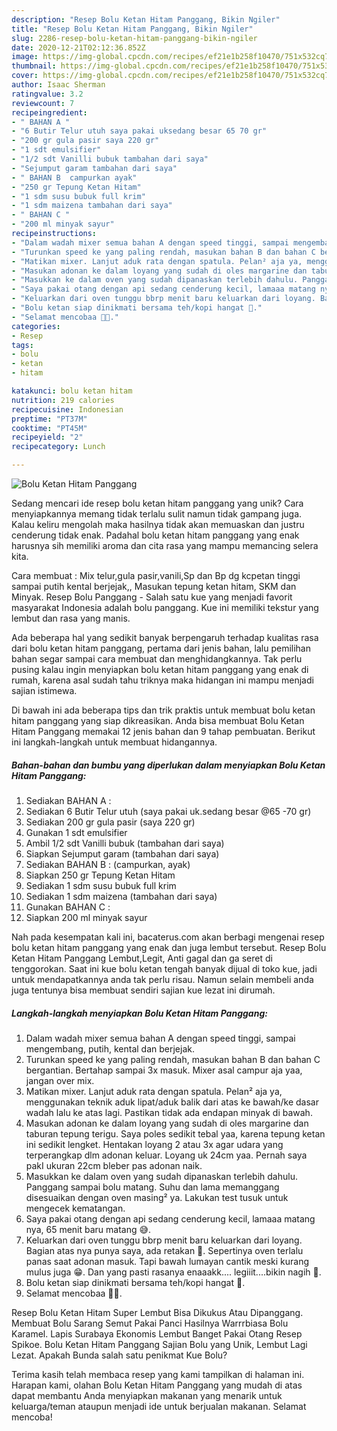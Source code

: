 ```yaml
---
description: "Resep Bolu Ketan Hitam Panggang, Bikin Ngiler"
title: "Resep Bolu Ketan Hitam Panggang, Bikin Ngiler"
slug: 2286-resep-bolu-ketan-hitam-panggang-bikin-ngiler
date: 2020-12-21T02:12:36.852Z
image: https://img-global.cpcdn.com/recipes/ef21e1b258f10470/751x532cq70/bolu-ketan-hitam-panggang-foto-resep-utama.jpg
thumbnail: https://img-global.cpcdn.com/recipes/ef21e1b258f10470/751x532cq70/bolu-ketan-hitam-panggang-foto-resep-utama.jpg
cover: https://img-global.cpcdn.com/recipes/ef21e1b258f10470/751x532cq70/bolu-ketan-hitam-panggang-foto-resep-utama.jpg
author: Isaac Sherman
ratingvalue: 3.2
reviewcount: 7
recipeingredient:
- " BAHAN A "
- "6 Butir Telur utuh saya pakai uksedang besar 65 70 gr"
- "200 gr gula pasir saya 220 gr"
- "1 sdt emulsifier"
- "1/2 sdt Vanilli bubuk tambahan dari saya"
- "Sejumput garam tambahan dari saya"
- " BAHAN B  campurkan ayak"
- "250 gr Tepung Ketan Hitam"
- "1 sdm susu bubuk full krim"
- "1 sdm maizena tambahan dari saya"
- " BAHAN C "
- "200 ml minyak sayur"
recipeinstructions:
- "Dalam wadah mixer semua bahan A dengan speed tinggi, sampai mengembang, putih, kental dan berjejak."
- "Turunkan speed ke yang paling rendah, masukan bahan B dan bahan C bergantian. Bertahap sampai 3x masuk. Mixer asal campur aja yaa, jangan over mix."
- "Matikan mixer. Lanjut aduk rata dengan spatula. Pelan² aja ya, menggunakan teknik aduk lipat/aduk balik dari atas ke bawah/ke dasar wadah lalu ke atas lagi. Pastikan tidak ada endapan minyak di bawah."
- "Masukan adonan ke dalam loyang yang sudah di oles margarine dan taburan tepung terigu. Saya poles sedikit tebal yaa, karena tepung ketan ini sedikit lengket. Hentakan loyang 2 atau 3x agar udara yang terperangkap dlm adonan keluar. Loyang uk 24cm yaa. Pernah saya pakI ukuran 22cm bleber pas adonan naik."
- "Masukkan ke dalam oven yang sudah dipanaskan terlebih dahulu. Panggang sampai bolu matang. Suhu dan lama memanggang disesuaikan dengan oven masing² ya. Lakukan test tusuk untuk mengecek kematangan."
- "Saya pakai otang dengan api sedang cenderung kecil, lamaaa matang nya, 65 menit baru matang 😅."
- "Keluarkan dari oven tunggu bbrp menit baru keluarkan dari loyang. Bagian atas nya punya saya, ada retakan 🥴. Sepertinya oven terlalu panas saat adonan masuk. Tapi bawah lumayan cantik meski kurang mulus juga 😁. Dan yang pasti rasanya enaaakk.... legiiit....bikin nagih 🤤."
- "Bolu ketan siap dinikmati bersama teh/kopi hangat 🤩."
- "Selamat mencobaa 🤗🥰."
categories:
- Resep
tags:
- bolu
- ketan
- hitam

katakunci: bolu ketan hitam 
nutrition: 219 calories
recipecuisine: Indonesian
preptime: "PT37M"
cooktime: "PT45M"
recipeyield: "2"
recipecategory: Lunch

---
```



![Bolu Ketan Hitam Panggang](https://img-global.cpcdn.com/recipes/ef21e1b258f10470/751x532cq70/bolu-ketan-hitam-panggang-foto-resep-utama.jpg)

Sedang mencari ide resep bolu ketan hitam panggang yang unik? Cara menyiapkannya memang tidak terlalu sulit namun tidak gampang juga. Kalau keliru mengolah maka hasilnya tidak akan memuaskan dan justru cenderung tidak enak. Padahal bolu ketan hitam panggang yang enak harusnya sih memiliki aroma dan cita rasa yang mampu memancing selera kita.

Cara membuat : Mix telur,gula pasir,vanili,Sp dan Bp dg kcpetan tinggi sampai putih kental berjejak,, Masukan tepung ketan hitam, SKM dan Minyak. Resep Bolu Panggang - Salah satu kue yang menjadi favorit masyarakat Indonesia adalah bolu panggang. Kue ini memiliki tekstur yang lembut dan rasa yang manis.

Ada beberapa hal yang sedikit banyak berpengaruh terhadap kualitas rasa dari bolu ketan hitam panggang, pertama dari jenis bahan, lalu pemilihan bahan segar sampai cara membuat dan menghidangkannya. Tak perlu pusing kalau ingin menyiapkan bolu ketan hitam panggang yang enak di rumah, karena asal sudah tahu triknya maka hidangan ini mampu menjadi sajian istimewa.


Di bawah ini ada beberapa tips dan trik praktis untuk membuat bolu ketan hitam panggang yang siap dikreasikan. Anda bisa membuat Bolu Ketan Hitam Panggang memakai 12 jenis bahan dan 9 tahap pembuatan. Berikut ini langkah-langkah untuk membuat hidangannya.

<!--inarticleads1-->

##### Bahan-bahan dan bumbu yang diperlukan dalam menyiapkan Bolu Ketan Hitam Panggang:

1. Sediakan  BAHAN A :
1. Sediakan 6 Butir Telur utuh (saya pakai uk.sedang besar @65 -70 gr)
1. Sediakan 200 gr gula pasir (saya 220 gr)
1. Gunakan 1 sdt emulsifier
1. Ambil 1/2 sdt Vanilli bubuk (tambahan dari saya)
1. Siapkan Sejumput garam (tambahan dari saya)
1. Sediakan  BAHAN B : (campurkan, ayak)
1. Siapkan 250 gr Tepung Ketan Hitam
1. Sediakan 1 sdm susu bubuk full krim
1. Sediakan 1 sdm maizena (tambahan dari saya)
1. Gunakan  BAHAN C :
1. Siapkan 200 ml minyak sayur


Nah pada kesempatan kali ini, bacaterus.com akan berbagi mengenai resep bolu ketan hitam panggang yang enak dan juga lembut tersebut. Resep Bolu Ketan Hitam Panggang Lembut,Legit, Anti gagal dan ga seret di tenggorokan. Saat ini kue bolu ketan tengah banyak dijual di toko kue, jadi untuk mendapatkannya anda tak perlu risau. Namun selain membeli anda juga tentunya bisa membuat sendiri sajian kue lezat ini dirumah. 

<!--inarticleads2-->

##### Langkah-langkah menyiapkan Bolu Ketan Hitam Panggang:

1. Dalam wadah mixer semua bahan A dengan speed tinggi, sampai mengembang, putih, kental dan berjejak.
1. Turunkan speed ke yang paling rendah, masukan bahan B dan bahan C bergantian. Bertahap sampai 3x masuk. Mixer asal campur aja yaa, jangan over mix.
1. Matikan mixer. Lanjut aduk rata dengan spatula. Pelan² aja ya, menggunakan teknik aduk lipat/aduk balik dari atas ke bawah/ke dasar wadah lalu ke atas lagi. Pastikan tidak ada endapan minyak di bawah.
1. Masukan adonan ke dalam loyang yang sudah di oles margarine dan taburan tepung terigu. Saya poles sedikit tebal yaa, karena tepung ketan ini sedikit lengket. Hentakan loyang 2 atau 3x agar udara yang terperangkap dlm adonan keluar. Loyang uk 24cm yaa. Pernah saya pakI ukuran 22cm bleber pas adonan naik.
1. Masukkan ke dalam oven yang sudah dipanaskan terlebih dahulu. Panggang sampai bolu matang. Suhu dan lama memanggang disesuaikan dengan oven masing² ya. Lakukan test tusuk untuk mengecek kematangan.
1. Saya pakai otang dengan api sedang cenderung kecil, lamaaa matang nya, 65 menit baru matang 😅.
1. Keluarkan dari oven tunggu bbrp menit baru keluarkan dari loyang. Bagian atas nya punya saya, ada retakan 🥴. Sepertinya oven terlalu panas saat adonan masuk. Tapi bawah lumayan cantik meski kurang mulus juga 😁. Dan yang pasti rasanya enaaakk.... legiiit....bikin nagih 🤤.
1. Bolu ketan siap dinikmati bersama teh/kopi hangat 🤩.
1. Selamat mencobaa 🤗🥰.


Resep Bolu Ketan Hitam Super Lembut Bisa Dikukus Atau Dipanggang. Membuat Bolu Sarang Semut Pakai Panci Hasilnya Warrrbiasa Bolu Karamel. Lapis Surabaya Ekonomis Lembut Banget Pakai Otang Resep Spikoe. Bolu Ketan Hitam Panggang Sajian Bolu yang Unik, Lembut Lagi Lezat. Apakah Bunda salah satu penikmat Kue Bolu? 

Terima kasih telah membaca resep yang kami tampilkan di halaman ini. Harapan kami, olahan Bolu Ketan Hitam Panggang yang mudah di atas dapat membantu Anda menyiapkan makanan yang menarik untuk keluarga/teman ataupun menjadi ide untuk berjualan makanan. Selamat mencoba!

